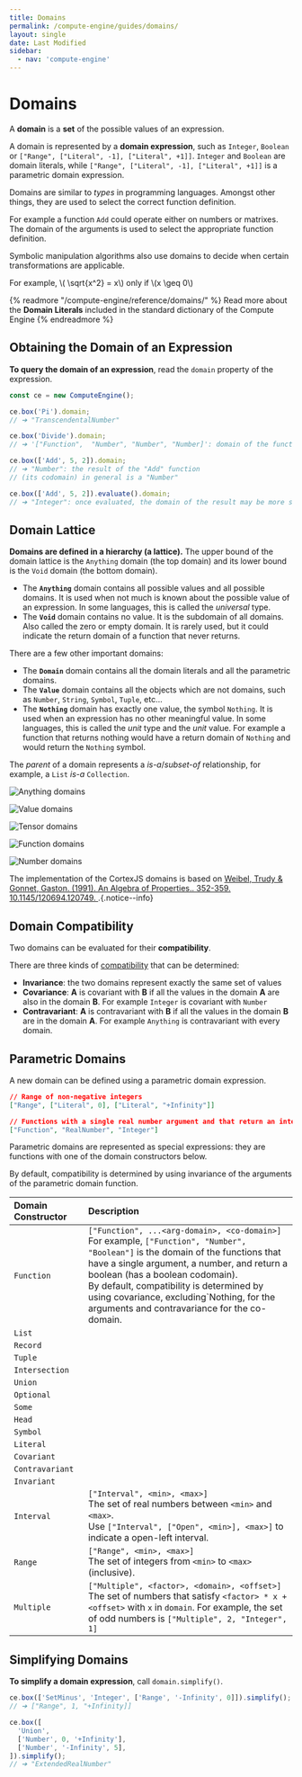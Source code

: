 ```yaml
---
title: Domains
permalink: /compute-engine/guides/domains/
layout: single
date: Last Modified
sidebar:
  - nav: 'compute-engine'
---
```


# Domains

A **domain** is a **set** of the possible values of an expression.

A domain is represented by a **domain expression**, such as `Integer`, `Boolean`
or `["Range", ["Literal", -1], ["Literal", +1]]`. `Integer` and `Boolean` are
domain literals, while `["Range", ["Literal", -1], ["Literal", +1]]` is a
parametric domain expression.

Domains are similar to _types_ in programming languages. Amongst other things,
they are used to select the correct function definition.

For example a function `Add` could operate either on numbers or matrixes. The
domain of the arguments is used to select the appropriate function definition.

Symbolic manipulation algorithms also use domains to decide when certain
transformations are applicable.

For example, \\( \sqrt{x^2} = x\\) only if \\(x \geq 0\\)

{% readmore "/compute-engine/reference/domains/" %} Read more about the
<strong>Domain Literals</strong> included in the standard dictionary of the
Compute Engine {% endreadmore %}

<section id='obtaining-the-domain-of-an-expression'>

## Obtaining the Domain of an Expression

**To query the domain of an expression**, read the `domain` property of the
expression.

```js
const ce = new ComputeEngine();

ce.box('Pi').domain;
// ➔ "TranscendentalNumber"

ce.box('Divide').domain;
// ➔ '["Function",  "Number", "Number", "Number]': domain of the function "Divide"

ce.box(['Add', 5, 2]).domain;
// ➔ "Number": the result of the "Add" function
// (its codomain) in general is a "Number"

ce.box(['Add', 5, 2]).evaluate().domain;
// ➔ "Integer": once evaluated, the domain of the result may be more specific
```

</section>

<section id='domain-lattice'>

## Domain Lattice

**Domains are defined in a hierarchy (a lattice).** The upper bound of the
domain lattice is the `Anything` domain (the top domain) and its lower bound is
the `Void` domain (the bottom domain).

- The **`Anything`** domain contains all possible values and all possible
  domains. It is used when not much is known about the possible value of an
  expression. In some languages, this is called the _universal_ type.
- The **`Void`** domain contains no value. It is the subdomain of all domains.
  Also called the zero or empty domain. It is rarely used, but it could indicate
  the return domain of a function that never returns.

There are a few other important domains:

- The **`Domain`** domain contains all the domain literals and all the
  parametric domains.
- The **`Value`** domain contains all the objects which are not domains, such as
  `Number`, `String`, `Symbol`, `Tuple`, etc...
- The **`Nothing`** domain has exactly one value, the symbol `Nothing`. It is
  used when an expression has no other meaningful value. In some languages, this
  is called the _unit_ type and the _unit_ value. For example a function that
  returns nothing would have a return domain of `Nothing` and would return the
  `Nothing` symbol.

The _parent_ of a domain represents a _is-a_/_subset-of_ relationship, for
example, a `List` _is-a_ `Collection`.

![Anything domains](/assets/domains.001.jpeg 'The top-level domains')

![Value domains](/assets/domains.002.jpeg 'The Value sub-domains')

![Tensor domains](/assets/domains.003.jpeg 'The Tensor sub-domains')

![Function domains](/assets/domains.004.jpeg 'The Function sub-domains')

![Number domains](/assets/domains.005.jpeg 'The Number sub-domains')

The implementation of the CortexJS domains is based on
[Weibel, Trudy & Gonnet, Gaston. (1991). An Algebra of Properties.. 352-359. 10.1145/120694.120749. ](https://www.researchgate.net/publication/.221564157_An_Algebra_of_Properties).{.notice--info}

</section>

<section id='domain-compatibility'>

## Domain Compatibility

Two domains can be evaluated for their **compatibility**.

There are three kinds of
[compatibility](<https://en.wikipedia.org/wiki/Covariance_and_contravariance_(computer_science)>)
that can be determined:

- **Invariance**: the two domains represent exactly the same set of values
- **Covariance**: **A** is covariant with **B** if all the values in the domain
  **A** are also in the domain **B**. For example `Integer` is covariant with
  `Number`
- **Contravariant**: **A** is contravariant with **B** if all the values in the
  domain **B** are in the domain **A**. For example `Anything` is contravariant
  with every domain.

</section>

<section id='parametric-domains'>

## Parametric Domains

A new domain can be defined using a parametric domain expression.

```json
// Range of non-negative integers
["Range", ["Literal", 0], ["Literal", "+Infinity"]]

// Functions with a single real number argument and that return an integer
["Function", "RealNumber", "Integer"]
```

Parametric domains are represented as special expressions: they are functions
with one of the domain constructors below.

By default, compatibility is determined by using invariance of the arguments of
the parametric domain function.

<div class=symbols-table>

| Domain Constructor | Description                                                                                                                                                                                                                                                                                                                                                        |
| :----------------- | :----------------------------------------------------------------------------------------------------------------------------------------------------------------------------------------------------------------------------------------------------------------------------------------------------------------------------------------------------------------- |
| `Function`         | `["Function", ...<arg-domain>, <co-domain>]` <br> For example, `["Function", "Number", "Boolean"]` is the domain of the functions that have a single argument, a number, and return a boolean (has a boolean codomain).<br>By default, compatibility is determined by using covariance, excluding`Nothing, for the arguments and contravariance for the co-domain. |
| `List`             |                                                                                                                                                                                                                                                                                                                                                                    |
| `Record`           |                                                                                                                                                                                                                                                                                                                                                                    |
| `Tuple`            |                                                                                                                                                                                                                                                                                                                                                                    |
| `Intersection`     |                                                                                                                                                                                                                                                                                                                                                                    |
| `Union`            |                                                                                                                                                                                                                                                                                                                                                                    |
| `Optional`         |                                                                                                                                                                                                                                                                                                                                                                    |
| `Some`             |                                                                                                                                                                                                                                                                                                                                                                    |
| `Head`             |                                                                                                                                                                                                                                                                                                                                                                    |
| `Symbol`           |                                                                                                                                                                                                                                                                                                                                                                    |
| `Literal`          |                                                                                                                                                                                                                                                                                                                                                                    |
| `Covariant`        |                                                                                                                                                                                                                                                                                                                                                                    |
| `Contravariant`    |                                                                                                                                                                                                                                                                                                                                                                    |
| `Invariant`        |                                                                                                                                                                                                                                                                                                                                                                    |
| `Interval`         | `["Interval", <min>, <max>]` <br> The set of real numbers between `<min>` and `<max>`.<br> Use `["Interval", ["Open", <min>], <max>]` to indicate a open-left interval.                                                                                                                                                                                            |
| `Range`            | `["Range", <min>, <max>]` <br> The set of integers from `<min>` to `<max>` (inclusive).                                                                                                                                                                                                                                                                            |
| `Multiple`         | `["Multiple", <factor>, <domain>, <offset>]` <br> The set of numbers that satisfy `<factor> * x + <offset>` with `x` in `domain`. For example, the set of odd numbers is `["Multiple", 2, "Integer", 1]`                                                                                                                                                           |

</div>

</section>

<section id='simplifying-domains'>

## Simplifying Domains

**To simplify a domain expression**, call `domain.simplify()`.

```js
ce.box(['SetMinus', 'Integer', ['Range', '-Infinity', 0]]).simplify();
// ➔ ["Range", 1, "+Infinity]]

ce.box([
  'Union',
  ['Number', 0, '+Infinity'],
  ['Number', '-Infinity', 5],
]).simplify();
// ➔ "ExtendedRealNumber"
```

</section>
